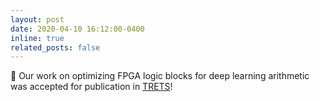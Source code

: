 ```yaml
---
layout: post
date: 2020-04-10 16:12:00-0400
inline: true
related_posts: false
---
```


📜 Our work on optimizing FPGA logic blocks for deep learning arithmetic was accepted for publication in [TRETS](https://dl.acm.org/journal/trets)!
